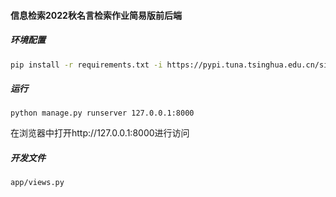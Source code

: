 #### 信息检索2022秋名言检索作业简易版前后端

##### 环境配置

```bash
pip install -r requirements.txt -i https://pypi.tuna.tsinghua.edu.cn/simple
```

##### 运行

```
python manage.py runserver 127.0.0.1:8000
```

在浏览器中打开http://127.0.0.1:8000进行访问

##### 开发文件

`app/views.py`
